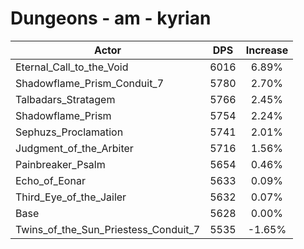 # Dungeons - am - kyrian
| Actor | DPS | Increase |
|---|:---:|:---:|
|Eternal_Call_to_the_Void|6016|6.89%|
|Shadowflame_Prism_Conduit_7|5780|2.70%|
|Talbadars_Stratagem|5766|2.45%|
|Shadowflame_Prism|5754|2.24%|
|Sephuzs_Proclamation|5741|2.01%|
|Judgment_of_the_Arbiter|5716|1.56%|
|Painbreaker_Psalm|5654|0.46%|
|Echo_of_Eonar|5633|0.09%|
|Third_Eye_of_the_Jailer|5632|0.07%|
|Base|5628|0.00%|
|Twins_of_the_Sun_Priestess_Conduit_7|5535|-1.65%|
